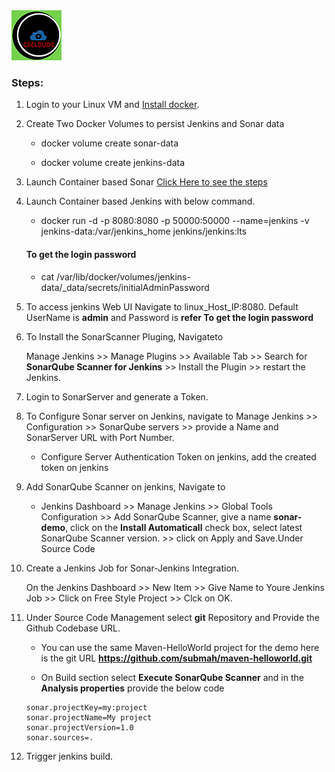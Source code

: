 <img src="../images/c4logo.png">

### Steps:
1. Login to your Linux VM and [Install docker](https://github.com/submah/docker-tutorials/edit/master/install_docker_centos7.md).

2. Create Two Docker Volumes to persist Jenkins and Sonar data
    
    * docker volume create sonar-data
    
    * docker volume create jenkins-data

3. Launch Container based Sonar [Click Here to see the steps](https://github.com/submah/sonar-jenkins/blob/main/docs/ting_up_a_Dockerized_SonarScanner.md)

4. Launch Container based Jenkins with below command.

    * docker run -d -p 8080:8080 -p 50000:50000 --name=jenkins -v jenkins-data:/var/jenkins_home jenkins/jenkins:lts

    #### To get the login password

    * cat /var/lib/docker/volumes/jenkins-data/_data/secrets/initialAdminPassword

5. To access jenkins Web UI Navigate to linux_Host_IP:8080. Default UserName is **admin** and Password is **refer To get the login password**

6. To Install the SonarScanner Pluging, Navigateto 
   
   Manage Jenkins >> Manage Plugins >> Available Tab >> Search for **SonarQube Scanner for Jenkins** >> Install the Plugin >> restart the Jenkins.

7. Login to SonarServer and generate a Token.   

8.  To Configure Sonar server on Jenkins, navigate to 
    Manage Jenkins >> Configuration >> SonarQube servers >> provide a Name and SonarServer URL with Port Number.

    * Configure Server Authentication Token on jenkins, add the created token on jenkins   

9. Add SonarQube Scanner on jenkins, Navigate to 

   * Jenkins Dashboard >> Manage Jenkins >> Global Tools Configuration >> Add SonarQube Scanner, give a name **sonar-demo**, click on the **Install Automaticall** check box, select latest SonarQube Scanner version. >> click on Apply and Save.Under Source Code      

9. Create a Jenkins Job for Sonar-Jenkins Integration.

    On the Jenkins Dashboard >> New Item >> Give Name to Youre Jenkins Job >> Click on Free Style Project >> Clck on OK.

10. Under Source Code  Management select **git** Repository and Provide the Github Codebase URL.

    * You can use the same Maven-HelloWorld project for the demo here is the git URL
    **https://github.com/submah/maven-helloworld.git**

    * On Build section select **Execute SonarQube Scanner** and in the **Analysis properties** provide the below code
    ```
    sonar.projectKey=my:project
    sonar.projectName=My project
    sonar.projectVersion=1.0
    sonar.sources=.
    ```

11. Trigger jenkins build.

